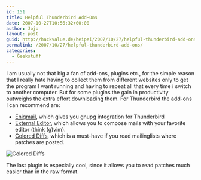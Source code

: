 ```yaml
---
id: 151
title: Helpful Thunderbird Add-Ons
date: 2007-10-27T10:56:32+00:00
author: Jojo
layout: post
guid: http://hackvalue.de/heipei/2007/10/27/helpful-thunderbird-add-ons/
permalink: /2007/10/27/helpful-thunderbird-add-ons/
categories:
  - Geekstuff
---
```

I am usually not that big a fan of add-ons, plugins etc., for the simple reason that I really hate having to collect them from different websites only to get the program I want running and having to repeat all that every time i switch to another computer. But for some plugins the gain in productivity outweighs the extra effort downloading them. For Thunderbird the add-ons I can recommend are:

  * [Enigmail](https://addons.mozilla.org/en-US/thunderbird/addon/71), which gives you gnupg integration for Thunderbird
  * [External Editor](http://globs.org/download.php?lng=en), which allows you to compose mails with your favorite editor (think (g)vim).
  * [Colored Diffs](https://addons.mozilla.org/en-US/thunderbird/addon/4268), which is a must-have if you read mailinglists where patches are posted.

<img data-echo="/weblog/colored-diffs.png" alt="Colored Diffs" class="centered" />
  
The last plugin is especially cool, since it allows you to read patches much easier than in the raw format.
